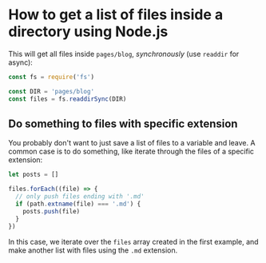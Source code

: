 # How to get a list of files inside a directory using Node.js

This will get all files inside `pages/blog`, _synchronously_ (use `readdir` for async):

```js
const fs = require('fs')

const DIR = 'pages/blog'
const files = fs.readdirSync(DIR)
```

## Do something to files with specific extension

You probably don't want to just save a list of files to a variable and leave. A common case is to do something, like iterate through the files of a specific extension:

```js
let posts = []

files.forEach((file) => {
  // only push files ending with '.md'
  if (path.extname(file) === '.md') {
    posts.push(file)
  }
})
```

In this case, we iterate over the `files` array created in the first example, and make another list with files using the `.md` extension.
